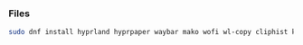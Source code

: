 ### Files
```bash 
sudo dnf install hyprland hyprpaper waybar mako wofi wl-copy cliphist kitty nemo telegram-desktop grim slurp
```
